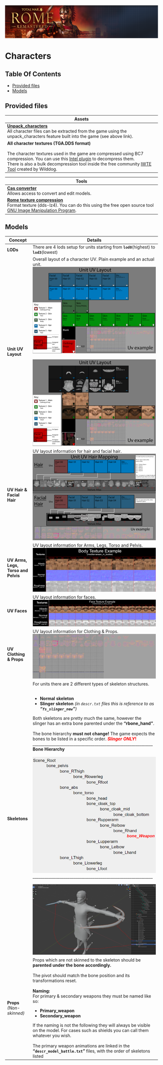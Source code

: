 ![Workshop_header_template](/Workshop_header_template.png)
# Characters

## Table Of Contents

* [Provided files](#provided-files)
* [Models](#models)

## Provided files

| Assets                                           |
|--------------------------------------------------|
| **[Unpack_characters](/tools/unpack_characters/unpack_characters.md)** <br/> All character files can be extracted from the game using the unpack_characters feature built into the game (see above link). |
| **All character textures (TGA.DDS format)** <br/> <br/> The character textures used in the game are compressed using BC7 compression. You can use this [Intel plugin](https://software.intel.com/content/www/us/en/develop/articles/intel-texture-works-plugin.html) to decompress them. <br/> There is also a bulk decompression tool inside the free community [IWTE Tool](https://wiki.twcenter.net/index.php?title=IWTE) created by Wilddog. |


| Tools                                            |
|--------------------------------------------------|
| **[Cas converter](/tools/CasPacker/casconv.md)** <br/> Allows access to convert and edit models.|
| **[Rome texture compression](/documentation/techart_guides/Importing_RTW_units_to_Remastered.md#dds-textures)** <br /> Format  texture (dds-lz4). You can do this using the free open source tool [GNU Image Manipulation Program](https://www.gimp.org/downloads/).|


## Models


| Concept | Details |
|-|-|
| **LODs**| There are 4 lods setup for units starting from **`lod0`**(highest) to **`lod3`**(lowest) |
| **Unit UV Layout**| Overall layout of a character UV. Plain example and an actual unit. <br/> ![Bone Hierarchy Image](/documentation/techart_guides/images/Unit_UV_Layout.jpg) <br/><br/> ![Bone Hierarchy Image](/documentation/techart_guides/images/Unit_UV_Layout_Texture.jpg)|
| **UV Hair & Facial Hair**| UV layout information for hair and facial hair.  <br/> ![Bone Hierarchy Image](/documentation/techart_guides/images/Unit_UV_Hair_Mapping.jpg) |
| **UV Arms, Legs, Torso and Pelvis**| UV layout information for Arms, Legs, Torso and Pelvis.  <br/> ![Bone Hierarchy Image](/documentation/techart_guides/images/Unit_UV_Body_Texture_Example.jpg) |
| **UV Faces**| UV layout information for faces.  <br/> ![Bone Hierarchy Image](/documentation/techart_guides/images/Unit_UV_Face_Texture_Example.jpg)|
| **UV Clothing & Props**| UV layout information for Clothing & Props.  <br/> ![Bone Hierarchy Image](/documentation/techart_guides/images/Unit_UV_screenshot.jpg)|
| **Skeletons**| For units there are 2 different types of skeleton structures. <br/> <br/> <ul> <li> **Normal skeleton** </li> <li> **Slinger skeleton** *(in `descr.txt` files this is reference to as **“`fs_slinger_new`”**)* </li></ul> Both skeletons are pretty much the same, however the slinger has an extra bone parented under the **“rbone_hand”**. </br></br> The bone hierarchy __must not change!__  The game expects the bones to be listed in a specific order. <span style="color:red"> ***Slinger ONLY*!** </span> <br/> ______________________________________________________________ <br/>  **Bone Hierarchy** </br></br> ![Bone Hierarchy Image](/documentation/techart_guides/images/Bone_Hierarchy.png) <br/> ______________________________________________________________ <br/></br> ![Blender Bone Hierarchy Image](/documentation/techart_guides/images/Blender_Bone_Hierarchy.png) |
|**Props** </br> *(Non-skinned)* | Props which are not skinned to the skeleton should be **parented under the bone accordingly.** </br> </br> The pivot should match the bone position and its transformations reset. </br></br> **Naming:** </br> For primary & secondary weapons they must be named like so: <ul><li>**Primary_weapon**</li><li>**Secondary_weapon**</li></ul>If the naming is not the following they will always be visible on the model.  For cases such as shields you can call them whatever you wish. </br></br>The primary weapon animations are linked in the **“`descr_model_battle.txt`”** files, with the order of skeletons listed
